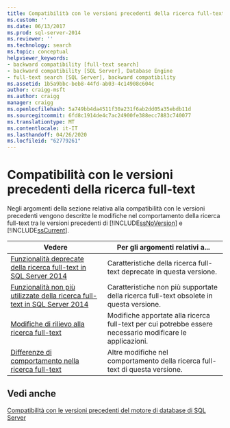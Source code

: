 ```yaml
---
title: Compatibilità con le versioni precedenti della ricerca full-text | Microsoft Docs
ms.custom: ''
ms.date: 06/13/2017
ms.prod: sql-server-2014
ms.reviewer: ''
ms.technology: search
ms.topic: conceptual
helpviewer_keywords:
- backward compatibility [full-text search]
- backward compatibility [SQL Server], Database Engine
- full-text search [SQL Server], backward compatibility
ms.assetid: 1b5a9bbc-beb8-44fd-ab03-4c14908c604c
author: craigg-msft
ms.author: craigg
manager: craigg
ms.openlocfilehash: 5a749bb4da4511f30a231f6ab2dd05a35ebdb11d
ms.sourcegitcommit: 6fd8c1914de4c7ac24900fe388ecc7883c740077
ms.translationtype: MT
ms.contentlocale: it-IT
ms.lasthandoff: 04/26/2020
ms.locfileid: "62779261"
---
```

# <a name="full-text-search-backward-compatibility"></a>Compatibilità con le versioni precedenti della ricerca full-text
  Negli argomenti della sezione relativa alla compatibilità con le versioni precedenti vengono descritte le modifiche nel comportamento della ricerca full-text tra le versioni precedenti di [!INCLUDE[ssNoVersion](../includes/ssnoversion-md.md)] e [!INCLUDE[ssCurrent](../includes/sscurrent-md.md)].  
  
|Vedere|Per gli argomenti relativi a...|  
|----------|-----------------------|  
|[Funzionalità deprecate della ricerca full-text in SQL Server 2014](../relational-databases/search/deprecated-full-text-search-features-in-sql-server-2016.md)|Caratteristiche della ricerca full-text deprecate in questa versione.|  
|[Funzionalità non più utilizzate della ricerca full-text in SQL Server 2014](../../2014/database-engine/discontinued-full-text-search-features-in-sql-server-2014.md)|Caratteristiche non più supportate della ricerca full-text obsolete in questa versione.|  
|[Modifiche di rilievo alla ricerca full-text](breaking-changes-to-full-text-search.md)|Modifiche apportate alla ricerca full-text per cui potrebbe essere necessario modificare le applicazioni.|  
|[Differenze di comportamento nella ricerca full-text](../../2014/database-engine/behavior-changes-to-full-text-search.md)|Altre modifiche nel comportamento della ricerca full-text di questa versione.|  
  
## <a name="see-also"></a>Vedi anche  
 [Compatibilità con le versioni precedenti del motore di database di SQL Server](sql-server-database-engine-backward-compatibility.md)  
  
  
